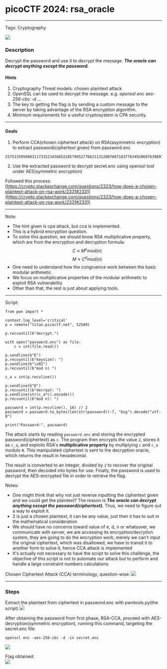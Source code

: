 
# picoCTF 2024: rsa_oracle
---
Tags: Cryptography

![](/Cryptography/rsa_oracle/img/question.png)

### Description
Decrypt the password and use it to decrypt the message. ***The oracle can decrypt anything except the password.***

#### Hints
1. Cryptography Threat models: chosen plaintext attack
2. OpenSSL can be used to decrypt the message. e.g. *openssl enc aes-256-cbc -d ...*
3. The key to getting the flag is by sending a custom message to the server by taking advantage of the RSA encryption algorithm.
4. Minimum requirements for a useful cryptosystem is CPA security.
---
#### Goals
1. Perform CCA(chosen ciphertext attack) on RSA(asymmetric encryption) to extract password(ciphertext given) from password.enc
```
2575135950983117315234568522857995277662113128076071837763492069763989760018604733813265929772245292223046288098298720343542517375538185662305577375746934
```

2. Use the extracted password to decrypt secret.enc using openssl tool under AES(symmetric encryption)

Followed this process: [https://crypto.stackexchange.com/questions/2323/how-does-a-chosen-plaintext-attack-on-rsa-work/2331#2331](https://crypto.stackexchange.com/questions/2323/how-does-a-chosen-plaintext-attack-on-rsa-work/2331#2331)

---
Note: 
- The hint given is cpa attack, but cca is implemented.
- This is a hybrid encryption question.
- To solve this question, we should know RSA multiplicative property, which are from the encryption and decryption formula:
$$C≡M^e mod (n)$$
$$M≡C^d mod (n)$$
- One need to understand how the congruence work between the basic modular arithmetic.
- We focus on multiplicative properties of the modular arithmetic to exploit RSA vulnerability
- Other than that, the rest is just about applying tools.
---
Script:
```
from pwn import *

context.log_level='critical'
p = remote("titan.picoctf.net", 52589)

p.recvuntil(b"decrypt.")

with open("password.enc") as file:
    c = int(file.read())

p.sendline(b"E")
p.recvuntil(b"keysize): ")
p.sendline(b"\x02")
p.recvuntil(b"mod n) ")

c_a = int(p.recvline())

p.sendline(b"D")
p.recvuntil(b"decrypt: ")
p.sendline(str(c_a*c).encode())
p.recvuntil(b"mod n): ")

password = int(p.recvline(), 16) // 2
password = password.to_bytes(len(str(password))-7, "big").decode("utf-8")

print("Password:", password)
```
The attack starts by reading `password.enc` and storing the encrypted password(ciphertext) as `c`. The program then encrypts the value `2`, stores it as `c_a`, and exploits RSA's **multiplicative property** by multiplying `c` and `c_a` modulo *`N`*. This manipulated ciphertext is sent to the decryption oracle, which returns the result in hexadecimal.

The result is converted to an integer, divided by `2` to recover the original password, then decoded into bytes for use. Finally, the password is used to decrypt the AES-encrypted file in order to retrieve the flag.

Notes:
- One might think that why not just reverse inputting the ciphertext given and we could get the plaintext? The reason is ***The oracle can decrypt anything except the password(ciphertext).*** Thus, we need to figure out a way to exploit it.
- 2 is just a chosen plaintext, it can be any value, just then it has to suit in the mathematical consideration
- We should have no concerns toward value of e, d, n or whatsover, we communicate with server, we are accessing its encryption/decrytion system, they are going to do the encryption work, merely we can't input the original ciphertext, which was disallowed, we have to transit it to another form to solve it, hence CCA attack is implemented
- It's actually not necessary to have the script to solve this challenge, the objective of this script is not to automate our attack but to perform and handle a large constraint numbers calculations

Chosen Ciphertext Attack (CCA) terminology, question-wise:
  ![](/Cryptography/rsa_oracle/img/terminology.png)

---
### Steps
Extract the plaintext from ciphertext in password.enc with pwntools.py(the script)
![](/Cryptography/rsa_oracle/img/firstPhase.png)

After obtaining the password from first phase, RSA-CCA, proceed with AES-decryption(symmetric encryption), running this command, targeting the secret.enc file:
```
openssl enc -aes-256-cbc -d -in secret.enc
```
![](/Cryptography/rsa_oracle/img/secondPhase.png)  

Flag obtained:  
![](/Cryptography/rsa_oracle/img/flag.png)
